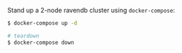 Stand up a 2-node ravendb cluster using `docker-compose`:


```sh
$ docker-compose up -d

# teardown
$ docker-compose down
```